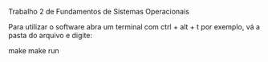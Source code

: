 Trabalho 2 de Fundamentos de Sistemas Operacionais

Para utilizar o software abra um terminal com ctrl + alt + t  por exemplo,
vá a pasta do arquivo e digite:

make
make run